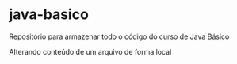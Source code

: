 # java-basico
Repositório para armazenar todo o código do curso de Java Básico 

Alterando conteúdo de um arquivo de forma local
